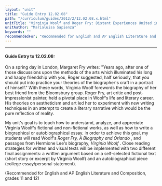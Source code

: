 ```yaml
---
layout: "unit"
title: "Guide Entry 12.02.08"
path: "/curriculum/guides/2012/2/12.02.08.x.html"
unitTitle: "Virginia Woolf and Roger Fry: Distant Experiences United in Style"
unitAuthor: "Marialuisa Sapienza"
keywords: ""
recommendedFor: "Recommended for English and AP English Literature and Composition, grades 11 and 12"
---
```

<body>
<hr/>
<h4>
Guide Entry to 12.02.08:
</h4>
<p>
On a spring day in London, Margaret Fry writes: "Years ago, after one of those discussions upon the methods of the arts which illuminated his long and happy friendship with you, Roger suggested, half seriously, that you should put into practice your theories of the biographer's craft in a portrait of himself." With these words, Virginia Woolf forewords the biography of her best friend from the Bloomsbury group. Roger Fry, art critic and post-impressionist painter, held a pivotal place in Woolf's life and literary career. His theories on aestheticism and art led her to experiment with new writing techniques in an attempt to create a literary narrative which would be the pure reflection of reality.
</p>
<p>
My unit's goal is to teach how to understand, analyze, and appreciate Virginia Woolf's fictional and non-fictional works, as well as how to write a biographical or autobiographical essay. In order to achieve this goal, my students will read Woolf's
<i>
Roger Fry, A Biography and Orlando
</i>
, and passages from Hermione Lee's biography,
<i>
Virginia Woolf
</i>
. Close reading strategies for written and visual texts will be implemented with two different final assignments: a written argument based on a self-selected fictional text (short story or excerpt by Virginia Woolf) and an autobiographical piece (college essay/personal statement).
</p>
<p>
(Recommended for English and AP English Literature and Composition, grades 11 and 12)
</p>
</body>